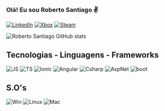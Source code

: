 ### Olá! Eu sou Roberto Santiago ✌️

[![LinkedIn](https://img.shields.io/badge/LinkedIn-0077B5?style=for-the-badge&logo=linkedin&logoColor=white)](https://www.linkedin.com/in/roberto-santiago-58527727/)
[![Xbox](https://img.shields.io/badge/Xbox-107C10?style=for-the-badge&logo=xbox&logoColor=white)](https://account.xbox.com/pt-br/profile?gamertag=robertosljr)
[![Steam](https://img.shields.io/badge/Steam-000000?style=for-the-badge&logo=steam&logoColor=white)](https://steamcommunity.com/id/robertosljr/)

![Roberto Santiago GitHub stats](https://github-readme-stats.vercel.app/api?username=robertosljr&show_icons=true&theme=onedark)

## Tecnologias - Linguagens - Frameworks

![JS](https://img.shields.io/badge/JavaScript-F7DF1E?style=for-the-badge&logo=javascript&logoColor=black)
![TS](https://img.shields.io/badge/TypeScript-007ACC?style=for-the-badge&logo=typescript&logoColor=white)
![Ionic](https://img.shields.io/badge/Ionic-FFF?style=for-the-badge&logo=ionic&logoColor=blue)
![Angular](https://img.shields.io/badge/Angular-DD0031?style=for-the-badge&logo=angular&logoColor=white)
![Csharp](https://img.shields.io/badge/C%23-239120?style=for-the-badge&logo=c-sharp&logoColor=white)
![AspNet](https://img.shields.io/badge/.NET-5C2D91?style=for-the-badge&logo=.net&logoColor=white)
![boot](https://img.shields.io/badge/Bootstrap-563D7C?style=for-the-badge&logo=bootstrap&logoColor=white)

## S.O's
![Win](https://img.shields.io/badge/Windows-0078D6?style=for-the-badge&logo=windows&logoColor=white)
![Linux](https://img.shields.io/badge/Linux-fd960f?style=for-the-badge&logo=linux&logoColor=black)
![Mac](https://img.shields.io/badge/MacOs-FFF?style=for-the-badge&logo=apple&logoColor=black)

